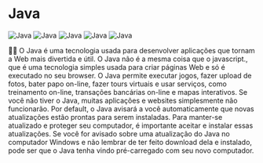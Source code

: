 # Java

![Java](https://img.shields.io/badge/Java-Programa%C3%A7%C3%A3o-red)
![Java](https://img.shields.io/badge/Programa%C3%A7%C3%A3o-Orientada%20a%20Objetos-blue)
![Java](https://img.shields.io/badge/Conceito%20de%20-Heran%C3%A7a-yellow)
![Java](https://img.shields.io/badge/Conceito%20de%20-Polimorfismo-success)
![Java](https://img.shields.io/badge/Conceito%20de%20-Encapsulamento-blueviolet)


 👨‍💻 O Java é uma tecnologia usada para desenvolver aplicações que tornam a Web mais divertida e útil. O Java não é a mesma coisa que o javascript., que é uma tecnologia simples usada para criar páginas Web e só é executado no seu browser.
O Java permite executar jogos, fazer upload de fotos, bater papo on-line, fazer tours virtuais e usar serviços, como treinamento on-line, transações bancárias on-line e mapas interativos. Se você não tiver o Java, muitas aplicações e websites simplesmente não funcionarão.
Por default, o Java avisará a você automaticamente que novas atualizações estão prontas para serem instaladas. Para manter-se atualizado e proteger seu computador, é importante aceitar e instalar essas atualizações. Se você for avisado sobre uma atualização do Java no computador Windows e não lembrar de ter feito download dela e instalado, pode ser que o Java tenha vindo pré-carregado com seu novo computador.